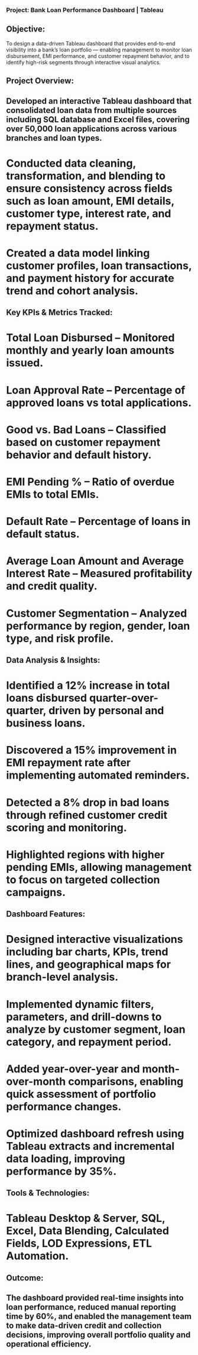 ### Project: Bank Loan Performance Dashboard | Tableau

## Objective:
To design a data-driven Tableau dashboard that provides end-to-end visibility into a bank’s loan portfolio — enabling management to monitor loan disbursement, EMI performance, and customer repayment behavior, and to identify high-risk segments through interactive visual analytics.

## Project Overview:

##  Developed an interactive Tableau dashboard that consolidated loan data from multiple sources including SQL database and Excel files, covering over 50,000 loan applications across various branches and loan types.

# Conducted data cleaning, transformation, and blending to ensure consistency across fields such as loan amount, EMI details, customer type, interest rate, and repayment status.

# Created a data model linking customer profiles, loan transactions, and payment history for accurate trend and cohort analysis.

## Key KPIs & Metrics Tracked:

# Total Loan Disbursed – Monitored monthly and yearly loan amounts issued.

# Loan Approval Rate – Percentage of approved loans vs total applications.

# Good vs. Bad Loans – Classified based on customer repayment behavior and default history.

# EMI Pending % – Ratio of overdue EMIs to total EMIs.

# Default Rate – Percentage of loans in default status.

# Average Loan Amount and Average Interest Rate – Measured profitability and credit quality.

# Customer Segmentation – Analyzed performance by region, gender, loan type, and risk profile.

## Data Analysis & Insights:

# Identified a 12% increase in total loans disbursed quarter-over-quarter, driven by personal and business loans.

# Discovered a 15% improvement in EMI repayment rate after implementing automated reminders.

# Detected a 8% drop in bad loans through refined customer credit scoring and monitoring.

# Highlighted regions with higher pending EMIs, allowing management to focus on targeted collection campaigns.

## Dashboard Features:

# Designed interactive visualizations including bar charts, KPIs, trend lines, and geographical maps for branch-level analysis.

# Implemented dynamic filters, parameters, and drill-downs to analyze by customer segment, loan category, and repayment period.

# Added year-over-year and month-over-month comparisons, enabling quick assessment of portfolio performance changes.

# Optimized dashboard refresh using Tableau extracts and incremental data loading, improving performance by 35%.

## Tools & Technologies:

# Tableau Desktop & Server, SQL, Excel, Data Blending, Calculated Fields, LOD Expressions, ETL Automation.

## Outcome:
## The dashboard provided real-time insights into loan performance, reduced manual reporting time by 60%, and enabled the management team to make data-driven credit and collection decisions, improving overall portfolio quality and operational efficiency.
